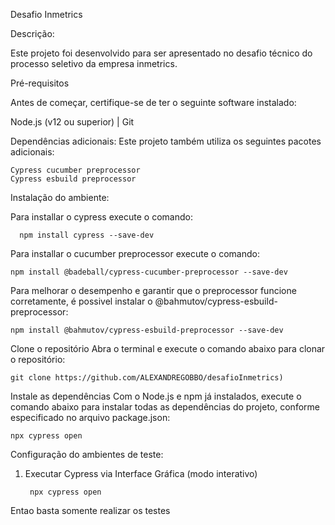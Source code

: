 Desafio Inmetrics

Descrição:

Este projeto foi desenvolvido para ser apresentado no desafio técnico do processo seletivo da empresa inmetrics.

Pré-requisitos

Antes de começar, certifique-se de ter o seguinte software instalado:

  Node.js (v12 ou superior) | Git

Dependências adicionais:
  Este projeto também utiliza os seguintes pacotes adicionais:

    Cypress cucumber preprocessor
    Cypress esbuild preprocessor
    
Instalação do ambiente:

  Para installar o cypress execute o comando: 
              
      npm install cypress --save-dev
  
  Para installar o cucumber preprocessor execute o comando: 
  
    npm install @badeball/cypress-cucumber-preprocessor --save-dev
    
  Para melhorar o desempenho e garantir que o preprocessor funcione corretamente, é possivel instalar o @bahmutov/cypress-esbuild-preprocessor:
  
    npm install @bahmutov/cypress-esbuild-preprocessor --save-dev

  
Clone o repositório
Abra o terminal e execute o comando abaixo para clonar o repositório:

    git clone https://github.com/ALEXANDREGOBBO/desafioInmetrics)

Instale as dependências
Com o Node.js e npm já instalados, execute o comando abaixo para instalar todas as dependências do projeto, conforme especificado no arquivo package.json:

    npx cypress open

Configuração do ambientes de teste:

1. Executar Cypress via Interface Gráfica (modo interativo)

        npx cypress open

Entao basta somente realizar os testes
